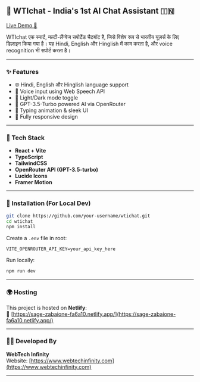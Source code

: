 ## 🧠 WTIchat - India's 1st AI Chat Assistant 🇮🇳

[Live Demo 🚀](https://sage-zabaione-fa6a10.netlify.app/)

WTIchat एक स्मार्ट, मल्टी-लैंग्वेज सपोर्टेड चैटबॉट है, जिसे विशेष रूप से भारतीय यूज़र्स के लिए डिज़ाइन किया गया है। यह Hindi, English और Hinglish में काम करता है, और voice recognition भी सपोर्ट करता है।

---

### ✨ Features

- 🌐 Hindi, English और Hinglish language support
- 🎤 Voice input using Web Speech API
- 🌙 Light/Dark mode toggle
- 🧠 GPT-3.5-Turbo powered AI via OpenRouter
- 💬 Typing animation & sleek UI
- 📱 Fully responsive design

---

### 🚀 Tech Stack

- **React + Vite**
- **TypeScript**
- **TailwindCSS**
- **OpenRouter API (GPT-3.5-turbo)**
- **Lucide Icons**
- **Framer Motion**

---

### 🔧 Installation (For Local Dev)

```bash
git clone https://github.com/your-username/wtichat.git
cd wtichat
npm install
```

Create a `.env` file in root:

```
VITE_OPENROUTER_API_KEY=your_api_key_here
```

Run locally:

```bash
npm run dev
```

---

### 🌍 Hosting

This project is hosted on **Netlify**:  
🔗 [https://sage-zabaione-fa6a10.netlify.app/](https://sage-zabaione-fa6a10.netlify.app/)

---

### 👨‍💻 Developed By

**WebTech Infinity**  
Website: [https://www.webtechinfinity.com](https://www.webtechinfinity.com)


----------------------------------------------------------------------------------------------------------------------------------------------------
